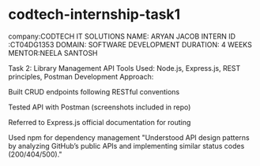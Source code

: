 # codtech-internship-task1
company:CODTECH IT SOLUTIONS 
NAME: ARYAN JACOB 
INTERN ID :CT04DG1353 
DOMAIN: SOFTWARE DEVELOPMENT
DURATION: 4 WEEKS 
MENTOR:NEELA SANTOSH

Task 2: Library Management API
Tools Used: Node.js, Express.js, REST principles, Postman
Development Approach:

Built CRUD endpoints following RESTful conventions

Tested API with Postman (screenshots included in repo)

Referred to Express.js official documentation for routing

Used npm for dependency management
"Understood API design patterns by analyzing GitHub’s public APIs and implementing similar status codes (200/404/500)."

